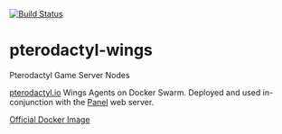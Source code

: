 [![Build Status](https://drone.kiwi-labs.net/api/badges/Diesel-Net/pterodactyl-wings/status.svg)](https://drone.kiwi-labs.net/Diesel-Net/pterodactyl-wings)

# pterodactyl-wings
Pterodactyl Game Server Nodes

[pterodactyl.io](https://pterodactyl.io/) Wings Agents on Docker Swarm. Deployed and used in-conjunction with the [Panel](https://github.com/Diesel-Net/pterodactyl-wings) web server.

[Official Docker Image](https://github.com/pterodactyl/wings/pkgs/container/wings)
